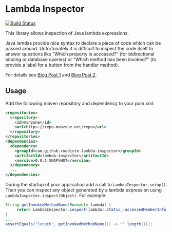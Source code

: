 # Lambda Inspector
[![Build Status](https://travis-ci.org/ruediste/lambda-inspector.svg?branch=master)](https://travis-ci.org/ruediste/lambda-inspector)

This library allows inspection of Java lambda expressions.

Java lamdas provide nice syntax to declare a piece of code which can be passed around. Unfortunately it is difficult to inspect the code itself to answer questions like "Which property is accessed?" (for bidirectional binding or database queries) or "Which method has been invoked?" (to provide a label for a button from the handler method).

For details see [Blog Post 1](https://ruediste.github.io/bytecode/2017/02/25/lambda-inspection.html) and [Blog Post 2](https://ruediste.github.io/bytecode/2017/03/08/lambda-parsing.html).

## Usage
Add the following maven repository and dependency to your pom.xml:

``` xml
<repositories>
  <repository>
	<id>mvnzone</id>
	<url>https://repo.mvnzone.net/repo</url>
  </repository>
</repositories>
<dependencies>
  <dependency>
    <groupId>com.github.ruediste.lambda-inspector</groupId>
    <artifactId>lambda-inspector</artifactId>
    <version>0.0.1-SNAPSHOT</version>
  </dependency>
  ...
</dependencies>
```

During the startup of your application add a call to `LambdaInspector.setup()`. Then you can inspect any object generated by a lambda expression using `LambdaInspector.inspect(Object)`. For example:

``` java
String getInvokedMethodName(Runnable lambda) {
	 return LambdaInspector.inspect(lambda).static_.accessedMemberInfo.member.getName();
}
...
assertEquals("length", getInvokedMethodName(() -> "".length()));
```
